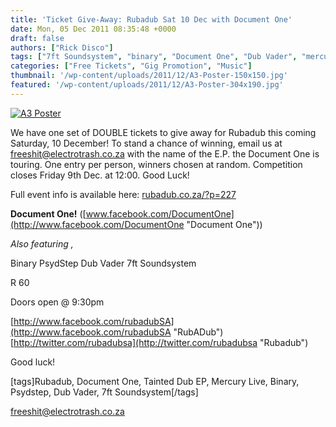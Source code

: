 ```yaml
---
title: 'Ticket Give-Away: Rubadub Sat 10 Dec with Document One'
date: Mon, 05 Dec 2011 08:35:48 +0000
draft: false
authors: ["Rick Disco"]
tags: ["7ft Soundsystem", "binary", "Document One", "Dub Vader", "mercury live", "Psydstep", "Rubadub", "Tainted Dub EP"]
categories: ["Free Tickets", "Gig Promotion", "Music"]
thumbnail: '/wp-content/uploads/2011/12/A3-Poster-150x150.jpg'
featured: '/wp-content/uploads/2011/12/A3-Poster-304x190.jpg'
---
```


[![](/wp-content/uploads/2011/12/A3-Poster-730x1024.jpg "A3 Poster")](/wp-content/uploads/2011/12/A3-Poster.jpg)

We have one set of DOUBLE tickets to give away for Rubadub this coming Saturday, 10 December! To stand a chance of winning, email us at [freeshit@electrotrash.co.za](mailto:freeshit@electrotrash.co.za) with the name of the E.P. the Document One is touring. One entry per person, winners chosen at random. Competition closes Friday 9th Dec. at 12:00. Good Luck!

Full event info is available here: [rubadub.co.za/?p=227](http://rubadub.co.za/?p=227 "Rubadub")

**Document One!** ([www.facebook.com/DocumentOne](http://www.facebook.com/DocumentOne "Document One"))

_Also featuring ,_

Binary PsydStep Dub Vader 7ft Soundsystem

R 60

Doors open @ 9:30pm

[http://www.facebook.com/rubadubSA](http://www.facebook.com/rubadubSA "RubADub") [http://twitter.com/rubadubsa](http://twitter.com/rubadubsa "Rubadub")

Good luck!

\[tags\]Rubadub, Document One, Tainted Dub EP, Mercury Live, Binary, Psydstep, Dub Vader, 7ft Soundsystem\[/tags\]

freeshit@electrotrash.co.za